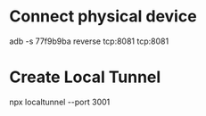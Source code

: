 # Connect physical device

adb -s 77f9b9ba reverse tcp:8081 tcp:8081

# Create Local Tunnel

npx localtunnel --port 3001
